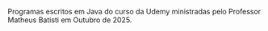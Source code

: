 Programas escritos em Java do curso da Udemy ministradas pelo Professor
Matheus Batisti em Outubro de 2025.
